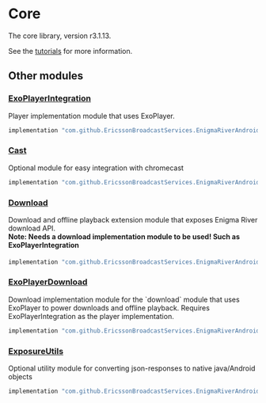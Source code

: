 # Core

The core library, version r3.1.13.

See the [tutorials](tutorials/index.md) for more information.

## Other modules

### [ExoPlayerIntegration](https://github.com/EricssonBroadcastServices/EnigmaRiverAndroidExoPlayerIntegration/tree/r3.1.13)

<p>Player implementation module that uses ExoPlayer.</p>

```gradle
implementation "com.github.EricssonBroadcastServices.EnigmaRiverAndroid:exoplayerintegration:r3.1.13"
```

### [Cast](https://github.com/EricssonBroadcastServices/EnigmaRiverAndroidCast/tree/r3.1.13)

<p>Optional module for easy integration with chromecast</p>

```gradle
implementation "com.github.EricssonBroadcastServices.EnigmaRiverAndroid:cast:r3.1.13"
```

### [Download](https://github.com/EricssonBroadcastServices/EnigmaRiverAndroidDownload/tree/r3.1.13)

<p>Download and offline playback extension module that exposes Enigma River download API.</p>
<h4 style="margin-top: -1em">Note: Needs a download implementation module to be used! Such as ExoPlayerIntegration</h4>

```gradle
implementation "com.github.EricssonBroadcastServices.EnigmaRiverAndroid:download:r3.1.13"
```

### [ExoPlayerDownload](https://github.com/EricssonBroadcastServices/EnigmaRiverAndroidExoPlayerDownload/tree/r3.1.13)

<p>Download implementation module for the `download` module that uses ExoPlayer to power downloads and offline playback. Requires ExoPlayerIntegration as the player implementation.</p>

```gradle
implementation "com.github.EricssonBroadcastServices.EnigmaRiverAndroid:exoPlayerDownload:r3.1.13"
```

### [ExposureUtils](https://github.com/EricssonBroadcastServices/EnigmaRiverAndroidExposureUtils/tree/r3.1.13)

<p>Optional utility module for converting json-responses to native java/Android objects</p>

```gradle
implementation "com.github.EricssonBroadcastServices.EnigmaRiverAndroid:exposureUtils:r3.1.13"
```